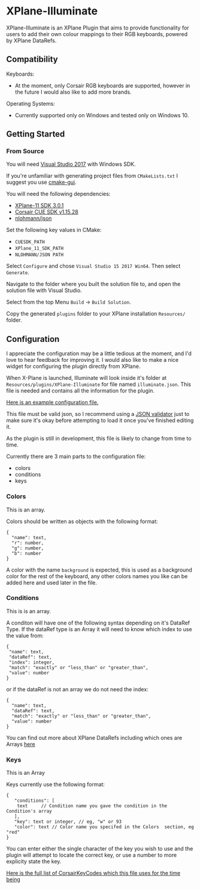 # XPlane-Illuminate
XPlane-Illuminate is an XPlane Plugin that aims to provide functionality for users to add their own colour mappings to their RGB keyboards, powered by XPlane DataRefs.

## Compatibility
Keyboards:
- At the moment, only Corsair RGB keyboards are supported, however in the future I would also like to add more brands.

Operating Systems:
- Currently supported only on Windows and tested only on Windows 10.
## Getting Started 
### From Source
You will need [Visual Studio 2017](https://docs.microsoft.com/en-us/visualstudio/install/install-visual-studio?view=vs-2017) with Windows SDK.

If you're unfamiliar with generating project files from `CMakeLists.txt` I suggest you use [cmake-gui](https://cmake.org/download/).

You will need the following dependencies:
- [XPlane-11 SDK 3.0.1](https://developer.x-plane.com/sdk/plugin-sdk-downloads/)
- [Corsair CUE SDK v1.15.28](http://forum.corsair.com/v3/showthread.php?t=156813)
- [nlohmann/json](https://github.com/nlohmann/json)

Set the following key values in CMake:
- `CUESDK_PATH`
- `XPlane_11_SDK_PATH`
- `NLOHMANN/JSON PATH`

Select `Configure` and chose `Visual Studio 15 2017 Win64`. Then select `Generate`.

Navigate to the folder where you built the solution file to, and open the solution file with Visual Studio.

Select from the top Menu `Build` -> `Build Solution`.

Copy the generated `plugins` folder to your XPlane installation `Resources/` folder.

## Configuration
I appreciate the configuration may be a little tedious at the moment, and I'd love to hear feedback for improving it. I would also like to make a nice widget for configuring the plugin directly from XPlane.


When X-Plane is launched, Illuminate will look inside it's folder at `Resources/plugins/XPlane-Illuminate` for file named `illuminate.json`. This file is needed and contains all the information for the plugin.

[Here is an example configuration file.](https://gist.github.com/EdwardAndrew/f3f50df11b2dfad78b51f5055931c09f)

This file must be valid json, so I recommend using a [JSON validator](https://jsonformatter.curiousconcept.com) just to make sure it's okay before attempting to load it once you've finished editing it.

As the plugin is still in development, this file is likely to change from time to time.

Currently there are 3 main parts to the configuration file:
- colors 
- conditions
- keys

### Colors
This is an array.

Colors should be written as objects with the following format:
```
{
  "name": text,
  "r": number,
  "g": number,
  "b": number
}
```
A color with the name `background` is expected, this is used as a background color for the rest of the keyboard, any other colors names you like can be added here and used later in the file.

### Conditions
This is is an array.

A conditon will have one of the following syntax depending on it's DataRef Type.
If the dataRef type is an Array it will need to know which index to use the value from:
```
{
 "name": text,
 "dataRef": text,
 "index": integer,
 "match": "exactly" or "less_than" or "greater_than",
 "value": number
}
```
or if the dataRef is not an array we do not need the index:
```
{
  "name": text,
  "dataRef": text,
  "match": "exactly" or "less_than" or "greater_than",
  "value": number
}
```
You can find out more about XPlane DataRefs including which ones are Arrays [here](http://www.xsquawkbox.net/xpsdk/docs/DataRefs.html)
### Keys
This is an Array

Keys currently use the following format:
```
{
   "conditions": [
    text     // Condition name you gave the condition in the Condition's array
   ],
   "key": text or integer, // eg, "w" or 93
   "color": text // Color name you specifed in the Colors  section, eg "red"
}
```
You can enter either the single character of the key you wish to use and the plugin will attempt to locate the correct key, or use a number to more explicity state the key.

[Here is the full list of CorsairKeyCodes which this file uses for the time being](https://gist.github.com/EdwardAndrew/28ea357712846e7e2075a8cda8e16513)

